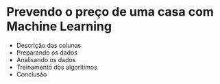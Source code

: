 # Prevendo o preço de uma casa com Machine Learning

- Descrição das colunas
- Preparando os dados
- Analisando os dados
- Treinamento dos algoritimos
- Conclusão
